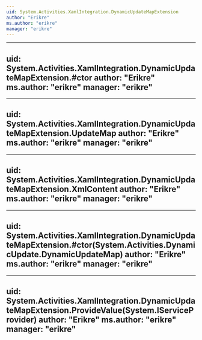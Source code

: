 ```yaml
---
uid: System.Activities.XamlIntegration.DynamicUpdateMapExtension
author: "Erikre"
ms.author: "erikre"
manager: "erikre"
---
```


---
uid: System.Activities.XamlIntegration.DynamicUpdateMapExtension.#ctor
author: "Erikre"
ms.author: "erikre"
manager: "erikre"
---

---
uid: System.Activities.XamlIntegration.DynamicUpdateMapExtension.UpdateMap
author: "Erikre"
ms.author: "erikre"
manager: "erikre"
---

---
uid: System.Activities.XamlIntegration.DynamicUpdateMapExtension.XmlContent
author: "Erikre"
ms.author: "erikre"
manager: "erikre"
---

---
uid: System.Activities.XamlIntegration.DynamicUpdateMapExtension.#ctor(System.Activities.DynamicUpdate.DynamicUpdateMap)
author: "Erikre"
ms.author: "erikre"
manager: "erikre"
---

---
uid: System.Activities.XamlIntegration.DynamicUpdateMapExtension.ProvideValue(System.IServiceProvider)
author: "Erikre"
ms.author: "erikre"
manager: "erikre"
---

